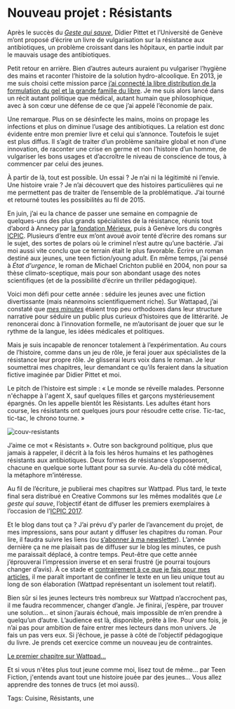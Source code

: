 # Nouveau projet&nbsp;: Résistants

Après le succès du [*Geste qui sauve*](http://tcrouzet.com/le-geste-qui-sauve/), Didier Pittet et l’Université de Genève m’ont proposé d’écrire un livre de vulgarisation sur la résistance aux antibiotiques, un problème croissant dans les hôpitaux, en partie induit par le mauvais usage des antibiotiques.<span id="more-43439"></span>

Petit retour en arrière. Bien d’autres auteurs auraient pu vulgariser l’hygiène des mains et raconter l’histoire de la solution hydro-alcoolique. En 2013, je me suis choisi cette mission parce [j’ai connecté la libre distribution de la formulation du gel et la grande famille du libre](http://tcrouzet.com/2016/01/19/lobsolescence-du-droit-dauteur-au-temps-de-labondance/). Je me suis alors lancé dans un récit autant politique que médical, autant humain que philosophique, avec à son cœur une défense de ce que j’ai appelé l’économie de paix.

Une remarque. Plus on se désinfecte les mains, moins on propage les infections et plus on diminue l’usage des antibiotiques. La relation est donc évidente entre mon premier livre et celui qui s’annonce. Toutefois le sujet est plus diffus. Il s’agit de traiter d’un problème sanitaire global et non d’une innovation, de raconter une crise en germe et non l’histoire d’un homme, de vulgariser les bons usages et d’accroître le niveau de conscience de tous, à commencer par celui des jeunes.

À partir de là, tout est possible. Un essai ? Je n’ai ni la légitimité ni l’envie. Une histoire vraie ? Je n’ai découvert que des histoires particulières qui ne me permettent pas de traiter de l’ensemble de la problématique. J’ai tourné et retourné toutes les possibilités au fil de 2015.

En juin, j’ai eu la chance de passer une semaine en compagnie de quelques-uns des plus grands spécialistes de la résistance, réunis tout d’abord à Annecy par [la fondation Mérieux](http://www.fondation-merieux.org/), puis à Genève lors du congrès [ICPIC](http://icpic.com/). Plusieurs d’entre eux m’ont avoué avoir tenté d’écrire des romans sur le sujet, des sortes de polars où le criminel n’est autre qu’une bactérie. J’ai moi aussi vite conclu que ce terrain était le plus favorable. Écrire un roman destiné aux jeunes, une teen fiction/young adult. En même temps, j’ai pensé à *État d'urgence*, le roman de Michael Crichton publié en 2004, non pour sa thèse climato-sceptique, mais pour son abondant usage des notes scientifiques (et de la possibilité d’écrire un thriller pédagogique).

Voici mon défi pour cette année : séduire les jeunes avec une fiction divertissante (mais néanmoins scientifiquement riche). Sur Wattapad, j’ai constaté que [*mes minutes*](http://tcrouzet.com/une-minute/) étaient trop peu orthodoxes dans leur structure narrative pour séduire un public plus curieux d’histoires que de littérarité. Je renoncerai donc à l’innovation formelle, ne m’autorisant de jouer que sur le rythme de la langue, les idées médicales et politiques.

Mais je suis incapable de renoncer totalement à l’expérimentation. Au cours de l’histoire, comme dans un jeu de rôle, je ferai jouer aux spécialistes de la résistance leur propre rôle. Je glisserai leurs voix dans le roman. Je leur soumettrai mes chapitres, leur demandant ce qu’ils feraient dans la situation fictive imaginée par Didier Pittet et moi. 

Le pitch de l’histoire est simple : « Le monde se réveille malades. Personne n'échappe à l'agent X, sauf quelques filles et garçons mystérieusement épargnés. On les appelle bientôt les Résistants. Les adultes étant hors course, les résistants ont quelques jours pour résoudre cette crise. Tic-tac, tic-tac, le chrono tourne. »

![couv-resistants](http://tcrouzet.comhttps://tcrouzet.com/images_tc/2016/01/couv-resistants-400x625.jpg)

J’aime ce mot « Résistants ». Outre son background politique, plus que jamais à rappeler, il décrit à la fois les héros humains et les pathogènes résistants aux antibiotiques. Deux formes de résistance s’opposeront, chacune en quelque sorte luttant pour sa survie. Au-delà du côté médical, la métaphore m’intéresse.

Au fil de l’écriture, je publierai mes chapitres sur Wattpad. Plus tard, le texte final sera distribué en Creative Commons sur les mêmes modalités que *Le geste qui sauve*, l’objectif étant de diffuser les premiers exemplaires à l’occasion de l’[ICPIC 2017](http://icpic.com/2017/).

Et le blog dans tout ça ? J’ai prévu d’y parler de l’avancement du projet, de mes impressions, sans pour autant y diffuser les chapitres du roman. Pour lire, il faudra suivre les liens (ou [s’abonner à ma newsletter](http://tcrouzet.com/abonnement-par-mail/)). L’année dernière ça ne me plaisait pas de diffuser sur le blog les minutes, ce push me paraissait déplacé, à contre temps. Peut-être que cette année j’éprouverai l’impression inverse et en serai frustré (je pourrai toujours changer d’avis). À ce stade et [contrairement à ce que je fais pour mes articles](http://tcrouzet.com/2016/01/25/comment-jai-atomise-ma-vie-en-ligne/), il me paraît important de confiner le texte en un lieu unique tout au long de son élaboration (Wattpad représentant un isolement tout relatif).

Bien sûr si les jeunes lecteurs très nombreux sur Wattpad n’accrochent pas, il me faudra recommencer, changer d’angle. Je finirai, j’espère, par trouver une solution… et sinon j’aurais échoué, mais impossible de m’en prendre à quelqu’un d’autre. L’audience est là, disponible, prête à lire. Pour une fois, je n’ai pas pour ambition de faire entrer mes lecteurs dans mon univers. Je fais un pas vers eux. Si j’échoue, je passe à côté de l’objectif pédagogique du livre. Je prends cet exercice comme un nouveau jeu de contraintes.

[Le premier chapitre sur Wattpad…](https://www.wattpad.com/story/61038614-r%C3%A9sistants?platform=hootsuite)

Et si vous n'êtes plus tout jeune comme moi, lisez tout de même... par Teen Fiction, j'entends avant tout une histoire jouée par des jeunes… Vous allez apprendre des tonnes de trucs (et moi aussi).

Tags: Cuisine, Résistants, une